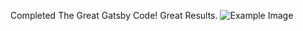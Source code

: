 Completed The Great Gatsby Code! Great Results.
![Example Image](https://www.dropbox.com/s/sa76mq1fzkym8ci/Great%20Gatsby.jpg "The Great Gatsby")


